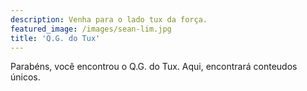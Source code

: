 ```yaml
---
description: Venha para o lado tux da força.
featured_image: /images/sean-lim.jpg
title: 'Q.G. do Tux'
---
```

Parabéns, você encontrou o Q.G. do Tux. Aqui, encontrará conteudos únicos.

